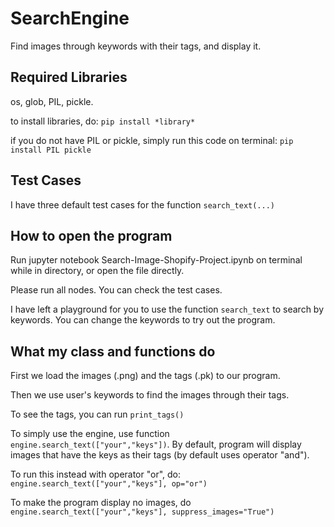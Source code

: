 # SearchEngine
Find images through keywords with their tags, and display it.

## Required Libraries
os, glob, PIL, pickle.

to install libraries, do:
`pip install *library*`

if you do not have PIL or pickle, simply run this code on terminal: 
`pip install PIL pickle`

## Test Cases
I have three default test cases for the function `search_text(...)` 


## How to open the program
Run jupyter notebook Search-Image-Shopify-Project.ipynb on terminal while in directory, or open the file directly.

Please run all nodes. You can check the test cases.

I have left a playground for you to use the function `search_text` to search by keywords. You can change the keywords to try out the program.

## What my class and functions do
First we load the images (.png) and the tags (.pk) to our program. 

Then we use user's keywords to find the images through their tags.

To see the tags, you can run `print_tags()`

To simply use the engine, use function `engine.search_text(["your","keys"])`. By default, program will display images that have the keys as their tags (by default uses operator "and").
  
  To run this instead with operator "or", do: `engine.search_text(["your","keys"], op="or")`
  
  To make the program display no images, do `engine.search_text(["your","keys"], suppress_images="True")`
